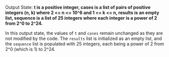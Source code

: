 Output State: **t is a positive integer, cases is a list of pairs of positive integers (n, k) where 2 <= n <= 10^6 and 1 <= k <= n, results is an empty list, sequence is a list of 25 integers where each integer is a power of 2 from 2^0 to 2^24.**

In this output state, the values of `t` and `cases` remain unchanged as they are not modified by the code. The `results` list is initialized as an empty list, and the `sequence` list is populated with 25 integers, each being a power of 2 from 2^0 (which is 1) to 2^24.